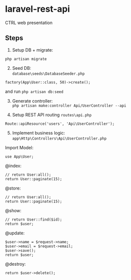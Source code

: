 # laravel-rest-api
CTRL web presentation


## Steps

1. Setup DB + migrate:  
```
php artisan migrate
```


2. Seed DB:  
`database\seeds\DatabaseSeeder.php`
```
factory(App\User::class, 50)->create();
```
and run `php artisan db:seed`


3. Generate controller:  
`php artisan make:controller Api/UserController --api`  


4. Setup REST API routing
`routes\api.php`
```
Route::apiResource('users', 'Api\UserController');
```


5. Implement business logic:  
`app\Http\Controllers\Api\UserController.php`

Import Model:  
```
use App\User;
```

@index:  
```
// return User:all();
return User::paginate(15);
```

@store:  
```
// return User:all();
return User::paginate(15);
```


@show:  
```
// return User::find($id);
return $user;
```

@update:  
```
$user->name = $request->name;
$user->email = $request->email;
$user->save();
return $user;
```

@destroy:  
```
return $user->delete();
```

